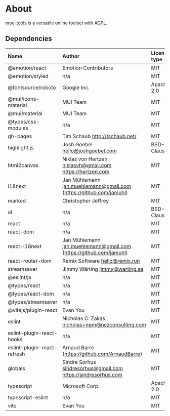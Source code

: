 # About

[moe-tools](https://github.com/hubenchang0515/moe-tools) is a versatile online toolset with [AGPL](https://github.com/hubenchang0515/moe-tools/blob/master/LICENSE).

## Dependencies

| Name                        | Author                                                               | License type | Link                                                                |
| :-------------------------- | :------------------------------------------------------------------- | :----------- | :------------------------------------------------------------------ |
| @emotion/react              | Emotion Contributors                                                 | MIT          | git+https://github.com/emotion-js/emotion.git#main                  |
| @emotion/styled             | n/a                                                                  | MIT          | git+https://github.com/emotion-js/emotion.git#main                  |
| @fontsource/roboto          | Google Inc.                                                          | Apache-2.0   | git+https://github.com/fontsource/font-files.git                    |
| @mui/icons-material         | MUI Team                                                             | MIT          | git+https://github.com/mui/material-ui.git                          |
| @mui/material               | MUI Team                                                             | MIT          | git+https://github.com/mui/material-ui.git                          |
| @types/css-modules          | n/a                                                                  | MIT          | https://github.com/DefinitelyTyped/DefinitelyTyped.git              |
| gh-pages                    | Tim Schaub http://tschaub.net/                                       | MIT          | git://github.com/tschaub/gh-pages.git                               |
| highlight.js                | Josh Goebel <hello@joshgoebel.com>                                   | BSD-3-Clause | git://github.com/highlightjs/highlight.js.git                       |
| html2canvas                 | Niklas von Hertzen niklasvh@gmail.com https://hertzen.com            | MIT          | git+ssh://git@github.com/niklasvh/html2canvas.git                   |
| i18next                     | Jan Mühlemann <jan.muehlemann@gmail.com> (https://github.com/jamuhl) | MIT          | git+https://github.com/i18next/i18next.git                          |
| marked                      | Christopher Jeffrey                                                  | MIT          | git://github.com/markedjs/marked.git                                |
| ol                          | n/a                                                                  | BSD-2-Clause | git://github.com/openlayers/openlayers.git                          |
| react                       | n/a                                                                  | MIT          | git+https://github.com/facebook/react.git                           |
| react-dom                   | n/a                                                                  | MIT          | git+https://github.com/facebook/react.git                           |
| react-i18next               | Jan Mühlemann <jan.muehlemann@gmail.com> (https://github.com/jamuhl) | MIT          | git+https://github.com/i18next/react-i18next.git                    |
| react-router-dom            | Remix Software <hello@remix.run>                                     | MIT          | git+https://github.com/remix-run/react-router.git                   |
| streamsaver                 | Jimmy Wärting <jimmy@warting.se>                                     | MIT          | git+https://jimmywarting@github.com/jimmywarting/StreamSaver.js.git |
| @eslint/js                  | n/a                                                                  | MIT          | git+https://github.com/eslint/eslint.git                            |
| @types/react                | n/a                                                                  | MIT          | https://github.com/DefinitelyTyped/DefinitelyTyped.git              |
| @types/react-dom            | n/a                                                                  | MIT          | https://github.com/DefinitelyTyped/DefinitelyTyped.git              |
| @types/streamsaver          | n/a                                                                  | MIT          | https://github.com/DefinitelyTyped/DefinitelyTyped.git              |
| @vitejs/plugin-react        | Evan You                                                             | MIT          | git+https://github.com/vitejs/vite-plugin-react.git                 |
| eslint                      | Nicholas C. Zakas <nicholas+npm@nczconsulting.com>                   | MIT          | git+https://github.com/eslint/eslint.git                            |
| eslint-plugin-react-hooks   | n/a                                                                  | MIT          | git+https://github.com/facebook/react.git                           |
| eslint-plugin-react-refresh | Arnaud Barré (https://github.com/ArnaudBarre)                        | MIT          | git+https://github.com/ArnaudBarre/eslint-plugin-react-refresh.git  |
| globals                     | Sindre Sorhus sindresorhus@gmail.com https://sindresorhus.com        | MIT          | git+https://github.com/sindresorhus/globals.git                     |
| typescript                  | Microsoft Corp.                                                      | Apache-2.0   | git+https://github.com/microsoft/TypeScript.git                     |
| typescript-eslint           | n/a                                                                  | MIT          | git+https://github.com/typescript-eslint/typescript-eslint.git      |
| vite                        | Evan You                                                             | MIT          | git+https://github.com/vitejs/vite.git                              |

